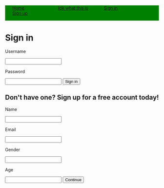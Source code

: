 <!DOCTYPE html>
<html>
<head>
<title>Livin Life</title>
</head>
<body>
<style>
nav {
  background-color: green;
  height: 50px;
}
nav ul {

}
nav ul li {
   list-style-type: none;
   width: 150px;
   float: left;
  
}
</style>
<nav>
<ul>
<li><a href="#home">Home</a></li>
<li><a href="#what">Idk what this is</a></li>
<li><a href="#signin">Sign in</a></li>
<li><a href="signup">Sign up</a></li>
</ul>
</nav>


<h1>Sign in</h1>
<p>Username</p>
<input>
<p>Password</p>
<input>
<button>Sign in</button>

<h2>Don't have one? Sign up for a free account today!</h2>
<p>Name</p>
<input>
<p>Email</p>
<input>
<p>Gender</p>
<input>
<p>Age</p>
<input>
<button>Continue</button>


</body>
</html>
